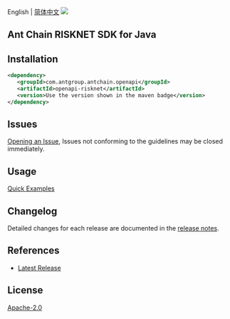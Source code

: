 English | [简体中文](README-CN.md)
![](https://aliyunsdk-pages.alicdn.com/icons/AlibabaCloud.svg)

## Ant Chain RISKNET SDK for Java

## Installation

```xml
<dependency>
   <groupId>com.antgroup.antchain.openapi</groupId>
   <artifactId>openapi-risknet</artifactId>
   <version>Use the version shown in the maven badge</version>
</dependency>
```

## Issues
[Opening an Issue](https://github.com/alipay/antchain-openapi-prod-sdk/issues/new), Issues not conforming to the guidelines may be closed immediately.

## Usage
[Quick Examples](https://github.com/alipay/antchain-openapi-prod-sdk/blob/master/docs/0-Examples-EN.md#quick-examples)

## Changelog
Detailed changes for each release are documented in the [release notes](./ChangeLog.txt).

## References
* [Latest Release](https://github.com/alipay/antchain-openapi-prod-sdk/)

## License
[Apache-2.0](http://www.apache.org/licenses/LICENSE-2.0)
